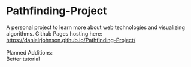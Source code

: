 # Pathfinding-Project
A personal project to learn more about web technologies and visualizing algorithms.
Github Pages hosting here: https://danielrjohnson.github.io/Pathfinding-Project/ <br><br>
Planned Additions: <br>
Better tutorial<br>
